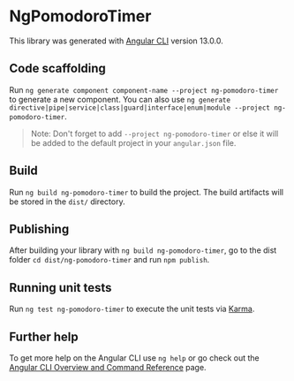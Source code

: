 # NgPomodoroTimer

This library was generated with [Angular CLI](https://github.com/angular/angular-cli) version 13.0.0.

## Code scaffolding

Run `ng generate component component-name --project ng-pomodoro-timer` to generate a new component. You can also use `ng generate directive|pipe|service|class|guard|interface|enum|module --project ng-pomodoro-timer`.
> Note: Don't forget to add `--project ng-pomodoro-timer` or else it will be added to the default project in your `angular.json` file. 

## Build

Run `ng build ng-pomodoro-timer` to build the project. The build artifacts will be stored in the `dist/` directory.

## Publishing

After building your library with `ng build ng-pomodoro-timer`, go to the dist folder `cd dist/ng-pomodoro-timer` and run `npm publish`.

## Running unit tests

Run `ng test ng-pomodoro-timer` to execute the unit tests via [Karma](https://karma-runner.github.io).

## Further help

To get more help on the Angular CLI use `ng help` or go check out the [Angular CLI Overview and Command Reference](https://angular.io/cli) page.
